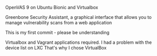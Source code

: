 OpenVAS 9 on Ubuntu Bionic and Virtualbox

Greenbone Security Assistant, a graphical interface that allows you to manage vulnerability scans from a web application

This is my first commit - please be understanding

Virtualbox and Vagrant applications required.
I had a problem with the device list on LXC
That's why I chose VirtualBox
